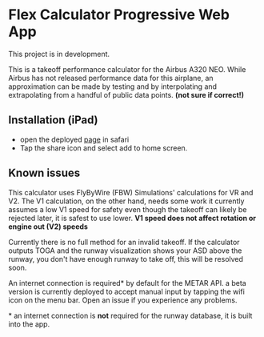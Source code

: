 # Flex Calculator Progressive Web App

This project is in development.

This is a takeoff performance calculator for the Airbus A320 NEO. While Airbus has not released performance data for this airplane, an approximation can be made by testing and by interpolating and extrapolating from a handful of public data points. **(not sure if correct!)**

## Installation (iPad)

* open the deployed [page](https://volotea-virtual.github.io/flex/) in safari
* Tap the share icon and select add to home screen.

## Known issues

This calculator uses FlyByWire (FBW) Simulations' calculations for VR and V2. The V1 calculation, on the other hand, needs some work it currently assumes a low V1 speed for safety even though the takeoff can likely be rejected later, it is safest to use lower. **V1 speed does not affect rotation or engine out (V2) speeds**

Currently there is no full method for an invalid takeoff. If the calculator outputs TOGA and the runway visualization shows your ASD above the runway, you don't have enough runway to take off, this will be resolved soon.

An internet connection is required* by default for the METAR API. a beta version is currently deployed to accept manual input by tapping the wifi icon on the menu bar. Open an issue if you experience any problems. 

\* an internet connection is **not** required for the runway database, it is built into the app.
